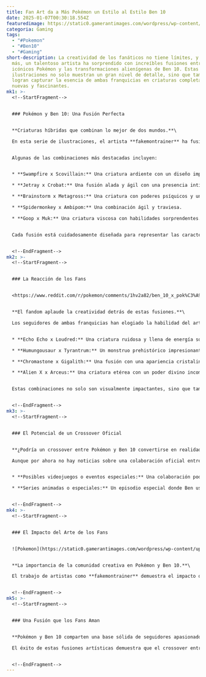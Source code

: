 ```yaml
---
title: Fan Art da a Más Pokémon un Estilo al Estilo Ben 10
date: 2025-01-07T00:30:18.554Z
featuredimage: https://static0.gamerantimages.com/wordpress/wp-content/uploads/wm/2025/01/ben-10-pokemon-poke-balls.jpg?q=70&fit=crop&w=1140&h=&dpr=1
categoria: Gaming
tags:
  - "#Pokemon"
  - "#Ben10"
  - "#Gaming"
short-description: La creatividad de los fanáticos no tiene límites, y una vez
  más, un talentoso artista ha sorprendido con increíbles fusiones entre los
  icónicos Pokémon y las transformaciones alienígenas de Ben 10. Estas
  ilustraciones no solo muestran un gran nivel de detalle, sino que también
  logran capturar la esencia de ambas franquicias en criaturas completamente
  nuevas y fascinantes.
mk1: >-
  <!--StartFragment-->


  ### Pokémon y Ben 10: Una Fusión Perfecta


  **Criaturas híbridas que combinan lo mejor de dos mundos.**\

  En esta serie de ilustraciones, el artista **fakemontrainer** ha fusionado Pokémon con algunos de los alienígenas más representativos de *Ben 10*. El resultado son criaturas únicas que mantienen la esencia de ambas franquicias.


  Algunas de las combinaciones más destacadas incluyen:


  * **Swampfire x Scovillain:** Una criatura ardiente con un diseño imponente.

  * **Jetray x Crobat:** Una fusión alada y ágil con una presencia intimidante.

  * **Brainstorm x Metagross:** Una criatura con poderes psíquicos y un diseño metálico impresionante.

  * **Spidermonkey x Ambipom:** Una combinación ágil y traviesa.

  * **Goop x Muk:** Una criatura viscosa con habilidades sorprendentes.


  Cada fusión está cuidadosamente diseñada para representar las características clave de ambas criaturas originales.


  <!--EndFragment-->
mk2: >-
  <!--StartFragment-->


  ### La Reacción de los Fans


  <https://www.reddit.com/r/pokemon/comments/1hv2a82/ben_10_x_pok%C3%A9mon_part_3/?embed_host_url=https://gamerant.com/pokemon-ben-10-fusion-designs-fan-art/&rdt=49010>


  **El fandom aplaude la creatividad detrás de estas fusiones.**\

  Los seguidores de ambas franquicias han elogiado la habilidad del artista para unir criaturas que comparten características físicas y habilidades similares. Algunas de las fusiones más queridas incluyen:


  * **Echo Echo x Loudred:** Una criatura ruidosa y llena de energía sonora.

  * **Humungousaur x Tyrantrum:** Un monstruo prehistórico impresionante.

  * **Chromastone x Gigalith:** Una fusión con una apariencia cristalina y poderosa.

  * **Alien X x Arceus:** Una criatura etérea con un poder divino incomparable.


  Estas combinaciones no solo son visualmente impactantes, sino que también parecen sacadas directamente de un crossover oficial entre *Pokémon* y *Ben 10*.


  <!--EndFragment-->
mk3: >-
  <!--StartFragment-->


  ### El Potencial de un Crossover Oficial


  **¿Podría un crossover entre Pokémon y Ben 10 convertirse en realidad?**\

  Aunque por ahora no hay noticias sobre una colaboración oficial entre *Pokémon* y *Ben 10*, la idea ha generado un gran entusiasmo entre los fanáticos. Ambas franquicias tienen un universo lo suficientemente amplio y flexible como para permitir un crossover épico.


  * **Posibles videojuegos o eventos especiales:** Una colaboración podría incluir eventos temáticos en un juego de Pokémon.

  * **Series animadas o especiales:** Un episodio especial donde Ben use su reloj para transformarse en un "Pokémon" alienígena sería fascinante.


  <!--EndFragment-->
mk4: >-
  <!--StartFragment-->


  ### El Impacto del Arte de los Fans


  ![Pokemon](https://static0.gamerantimages.com/wordpress/wp-content/uploads/2020/04/Tyrantum-The-Best-Pokemon-in-Gen-6-of-Pokemon-GO.jpg?q=70&fit=crop&w=750&h=422&dpr=1 "Pokemon")


  **La importancia de la comunidad creativa en Pokémon y Ben 10.**\

  El trabajo de artistas como **fakemontrainer** demuestra el impacto que los fanáticos pueden tener en la expansión creativa de estas franquicias. Estas fusiones no solo muestran creatividad, sino que también generan conversación y emoción dentro de las comunidades de fans.


  <!--EndFragment-->
mk5: >-
  <!--StartFragment-->


  ### Una Fusión que los Fans Aman


  **Pokémon y Ben 10 comparten una base sólida de seguidores apasionados.**\

  El éxito de estas fusiones artísticas demuestra que el crossover entre *Pokémon* y *Ben 10* no solo es posible, sino que sería muy bien recibido. Aunque todavía no hay noticias oficiales, los fanáticos pueden seguir disfrutando de estas increíbles creaciones hechas por la comunidad.


  <!--EndFragment-->
---
```

